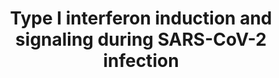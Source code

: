 ---
annotations:
- type: Disease Ontology
  value: severe acute respiratory syndrome
- type: Disease Ontology
  value: viral infectious disease
- type: Pathway Ontology
  value: signaling pathway
- type: Pathway Ontology
  value: type I interferon signaling pathway
- type: Disease Ontology
  value: COVID-19
authors:
- AlexanderPico
- Egonw
- Fehrhart
- NhungP
- DeSl
- AnnaNi
- Eweitz
- Finterly
communities:
- COVID19
description: The induction of Type I interferons and signaling is the first response
  leading to the innate immune reactions during SARS-COV-2 infection. The virus can
  enter host cells through two mechanisms. If it enters the cell via diffusion mediated
  by TMPRSS2, the virus ssRNA will be detected by RIG-I and MDA5 in the cytosol. If
  the virus enters the cell via endocytosis, the spike proteins will be processed
  by CTSL in the lysosome leading to the detection of ssRNA by TLR3,7 and 9 (PMID
  33506952). The extracellular virus can also be detected by TLR2,4 and 6 (PMID 33506952).
  The higher production of TLR4 in men and the presence of TLR7 on the X chromosome
  may contribute to the different responses between women and men during SARS-CoV
  2 infection (PMID 33506952).   TLR7 MYD88-dependent signaling is inhibited at multiple
  steps by the SARS-CoV Papain-Like Protease (PLpro) domain of nsp3 (red oval). The
  signaling pathway is critical to induction of type I interferons (INF-I) via IRF3,
  AP-1 and NFkB transcription factors. INF-I triggers the JAK/STAT pathway leading
  to the induction of interferon-stimulated genes (ISGs), such as OAS and PKR, which
  go one to conduct the innate immune response. TREML4 has been shown to be necessary
  for MYD88 recruitment by TLR7 and STAT1 participation. The inhibition of SARS-CoV-2
  PLpro by GRL0617 is proposed based on Ratia, et al. 2008 and 100% sequence identity
  between SARS-CoV and SARS-CoV-2 across all 13 residues of PLpro involved in binding
  GRL0617 (82.9% identity across 316 amino acids) as determined by the alignment of
  RefSeq YP_009725299.1 and PDB 3E9S (https://alexanderpico.github.io/SARS-CoV-2_Alignments/#Nsp3_PLpro_domain).
  The antimicrobial agent, azithromycin, is in clincal trials as COVID-19 therapy
  in combination with hydroxychloroquine (Gautret 2020) has been shown to modulate
  inflammation by inhibiting the activation of many of these same transcription factors.
last-edited: 2021-10-15
organisms:
- Homo sapiens
redirect_from:
- /index.php/Pathway:WP4868
- /instance/WP4868
schema-jsonld:
- '@context': https://schema.org/
  '@id': https://wikipathways.github.io/pathways/WP4868.html
  '@type': Dataset
  creator:
    '@type': Organization
    name: WikiPathways
  description: The induction of Type I interferons and signaling is the first response
    leading to the innate immune reactions during SARS-COV-2 infection. The virus
    can enter host cells through two mechanisms. If it enters the cell via diffusion
    mediated by TMPRSS2, the virus ssRNA will be detected by RIG-I and MDA5 in the
    cytosol. If the virus enters the cell via endocytosis, the spike proteins will
    be processed by CTSL in the lysosome leading to the detection of ssRNA by TLR3,7
    and 9 (PMID 33506952). The extracellular virus can also be detected by TLR2,4
    and 6 (PMID 33506952). The higher production of TLR4 in men and the presence of
    TLR7 on the X chromosome may contribute to the different responses between women
    and men during SARS-CoV 2 infection (PMID 33506952).   TLR7 MYD88-dependent signaling
    is inhibited at multiple steps by the SARS-CoV Papain-Like Protease (PLpro) domain
    of nsp3 (red oval). The signaling pathway is critical to induction of type I interferons
    (INF-I) via IRF3, AP-1 and NFkB transcription factors. INF-I triggers the JAK/STAT
    pathway leading to the induction of interferon-stimulated genes (ISGs), such as
    OAS and PKR, which go one to conduct the innate immune response. TREML4 has been
    shown to be necessary for MYD88 recruitment by TLR7 and STAT1 participation. The
    inhibition of SARS-CoV-2 PLpro by GRL0617 is proposed based on Ratia, et al. 2008
    and 100% sequence identity between SARS-CoV and SARS-CoV-2 across all 13 residues
    of PLpro involved in binding GRL0617 (82.9% identity across 316 amino acids) as
    determined by the alignment of RefSeq YP_009725299.1 and PDB 3E9S (https://alexanderpico.github.io/SARS-CoV-2_Alignments/#Nsp3_PLpro_domain).
    The antimicrobial agent, azithromycin, is in clincal trials as COVID-19 therapy
    in combination with hydroxychloroquine (Gautret 2020) has been shown to modulate
    inflammation by inhibiting the activation of many of these same transcription
    factors.
  keywords:
  - ''
  - ORF6
  - IFNAR2
  - 'TREML4 '
  - JAK1
  - TRAF3
  - nsp13
  - Innate Immunity
  - ISGs
  - GRL0617
  - TYK2
  - PLpro (nsp3)
  - TRAF6
  - TBK1
  - IRF7
  - ORF3a
  - ACE2
  - TLR2
  - RIG-I (DDX58)
  - MAVS
  - nsp14
  - OAS3
  - TLR6
  - TLR4
  - cytokines production
  - IRF9
  - IKBKE
  - IRF3
  - OAS2
  - TLR7
  - 'MDA5 '
  - STAT2
  - nsp1
  - MYD88
  - IFNAR1
  - azithromycin
  - 'Pro-inflammatory '
  - PKR
  - OAS1
  - nsp16
  - nsp15
  - SARS-CoV 2 RNA
  - IRAK4
  - TMPRSS2
  - INF-I alpha/ beta
  - nsp10
  - TRIF
  - TLR9
  - TLR3
  - STAT1
  license: CC0
  name: Type I interferon induction and signaling during SARS-CoV-2 infection
seo: CreativeWork
title: Type I interferon induction and signaling during SARS-CoV-2 infection
wpid: WP4868
---